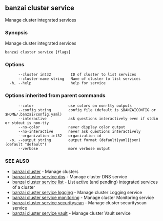 ## banzai cluster service

Manage cluster integrated services

### Synopsis

Manage cluster integrated services

```
banzai cluster service [flags]
```

### Options

```
      --cluster int32         ID of cluster to list services
      --cluster-name string   Name of cluster to list services
  -h, --help                  help for service
```

### Options inherited from parent commands

```
      --color                use colors on non-tty outputs
      --config string        config file (default is $BANZAICONFIG or $HOME/.banzai/config.yaml)
      --interactive          ask questions interactively even if stdin or stdout is non-tty
      --no-color             never display color output
      --no-interactive       never ask questions interactively
      --organization int32   organization id
  -o, --output string        output format (default|yaml|json) (default "default")
      --verbose              more verbose output
```

### SEE ALSO

* [banzai cluster](banzai_cluster.md)	 - Manage clusters
* [banzai cluster service dns](banzai_cluster_service_dns.md)	 - Manage cluster DNS service
* [banzai cluster service list](banzai_cluster_service_list.md)	 - List active (and pending) integrated services of a cluster
* [banzai cluster service logging](banzai_cluster_service_logging.md)	 - Manage cluster Logging service
* [banzai cluster service monitoring](banzai_cluster_service_monitoring.md)	 - Manage cluster Monitoring service
* [banzai cluster service securityscan](banzai_cluster_service_securityscan.md)	 - Manage cluster securityscan service
* [banzai cluster service vault](banzai_cluster_service_vault.md)	 - Manage cluster Vault service


